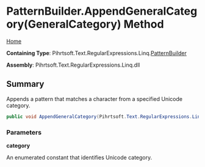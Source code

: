 # PatternBuilder\.AppendGeneralCategory\(GeneralCategory\) Method

[Home](../../../../../../README.md)

**Containing Type**: Pihrtsoft\.Text\.RegularExpressions\.Linq\.[PatternBuilder](../README.md)

**Assembly**: Pihrtsoft\.Text\.RegularExpressions\.Linq\.dll

## Summary

Appends a pattern that matches a character from a specified Unicode category\.

```csharp
public void AppendGeneralCategory(Pihrtsoft.Text.RegularExpressions.Linq.GeneralCategory category)
```

### Parameters

**category**

An enumerated constant that identifies Unicode category\.